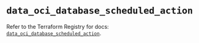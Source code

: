 # `data_oci_database_scheduled_action`

Refer to the Terraform Registry for docs: [`data_oci_database_scheduled_action`](https://registry.terraform.io/providers/hashicorp/oci/7.19.0/docs/data-sources/database_scheduled_action).
